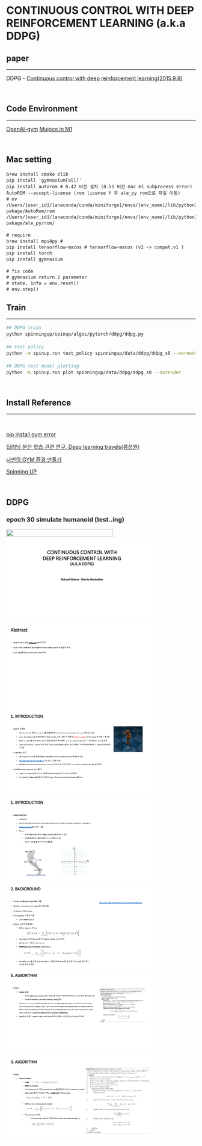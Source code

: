 # CONTINUOUS CONTROL WITH DEEP REINFORCEMENT LEARNING (a.k.a DDPG)

## paper
----
DDPG - [Continuous control with deep reinforcement learning(2015.9.9)](https://arxiv.org/abs/1509.02971)

<br>

## Code Environment
----
[OpenAI-gym](https://www.gymlibrary.dev/)
[Mujoco in M1](https://bnmy6581.tistory.com/146)
<br>

<br>

## Mac setting 
```shell
brew install cmake zlib
pip install 'gymnasium[all]'
pip install autorom # 0.42 버전 설치 (0.55 버전 mac m1 subprocess error)
AutoROM --accept-license (rom license Y 후 ale_py rom으로 파일 이동)
# mv /Users/[user_id]/[anaconda/conda/miniforge]/envs/[env_name]/lib/python3.8/site-pakage/AutoRom/rom /Users/[user_id]/[anaconda/conda/miniforge]/envs/[env_name]/lib/python3.8/site-pakage/ale_py/rom/

# require
brew install mpi4py # 
pip install tensorflow-macos # tensorflow-macos (v2 -> compat.v1 )
pip install torch
pip install gymnasium

# fix code 
# gymnasium return 2 parameter
# state, info = env.reset()
# env.step()
```

## Train
----
```bash
## DDPG train
python spinningup/spinup/algos/pytorch/ddpg/ddpg.py 

## test policy 
python -m spinup.run test_policy spinningup/data/ddpg/ddpg_s0 --norender

## DDPG test model plotting 
python -m spinup.run plot spinningup/data/ddpg/ddpg_s0 --norender

```

 
<br>

## Install Reference 

---- 

<br>

[pip install gym error](https://www.pygame.org/wiki/MacCompile)
<br>

[딥러닝 분산 학습 관련 연구, Deep learning travels(류성원)](https://lyusungwon.github.io/assets/publications/DistributedDeepLearningTrainingOverview.pdf)
<br>

[나만의 GYM 환경 만들기](https://www.youtube.com/watch?v=chVLag1NIAQ)
<br>

[Spinning UP](https://spinningup.openai.com/en/latest/user/installation.html)

<br>


## DDPG 

### epoch 30 simulate humanoid (test..ing)

<img src="https://github.com/seohyunjun/RL_DDPG/blob/main/data/epoch30.gif" width="75%" height="75%" >
<img src="https://github.com/seohyunjun/RL_DDPG/blob/main/ppt/%EC%8A%AC%EB%9D%BC%EC%9D%B4%EB%93%9C1.png" height=80% width=80% >
<img src="https://github.com/seohyunjun/RL_DDPG/blob/main/ppt/%EC%8A%AC%EB%9D%BC%EC%9D%B4%EB%93%9C2.png" height=80% width=80% >
<img src="https://github.com/seohyunjun/RL_DDPG/blob/main/ppt/%EC%8A%AC%EB%9D%BC%EC%9D%B4%EB%93%9C3.png" height=80% width=80% >
<img src="https://github.com/seohyunjun/RL_DDPG/blob/main/ppt/%EC%8A%AC%EB%9D%BC%EC%9D%B4%EB%93%9C4.png" height=80% width=80% >
<img src="https://github.com/seohyunjun/RL_DDPG/blob/main/ppt/%EC%8A%AC%EB%9D%BC%EC%9D%B4%EB%93%9C5.png" height=80% width=80% >
<img src="https://github.com/seohyunjun/RL_DDPG/blob/main/ppt/%EC%8A%AC%EB%9D%BC%EC%9D%B4%EB%93%9C6.png" height=80% width=80% >
<img src="https://github.com/seohyunjun/RL_DDPG/blob/main/ppt/%EC%8A%AC%EB%9D%BC%EC%9D%B4%EB%93%9C7.png" height=80% width=80% >


